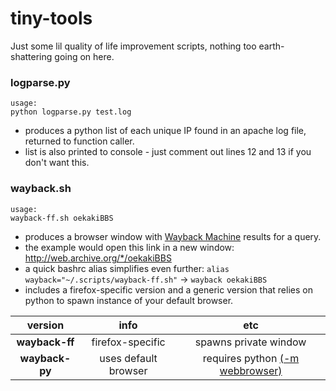 # tiny-tools
Just some lil quality of life improvement scripts, nothing too earth-shattering going on here.

### logparse.py
```
usage:
python logparse.py test.log
```

- produces a python list of each unique IP found in an apache log file, returned to function caller.
- list is also printed to console - just comment out lines 12 and 13 if you don't want this.


### wayback.sh
```
usage:
wayback-ff.sh oekakiBBS
```

- produces a browser window with [Wayback Machine](https://web.archive.org/) results for a query.
- the example would open this link in a new window: http://web.archive.org/*/oekakiBBS
- a quick bashrc alias simplifies even further: `alias wayback="~/.scripts/wayback-ff.sh"` -> `wayback oekakiBBS`
- includes a firefox-specific version and a generic version that relies on python to spawn instance of your default browser.


| version        | info           | etc  |
| :-------------: |:-------------:| :-----:|
| **wayback-ff**| firefox-specific | spawns private window |
| **wayback-py**      | uses default browser      |   requires python [(-m webbrowser)](https://docs.python.org/2/library/webbrowser.html) |
